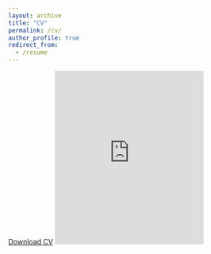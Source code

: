 ```yaml
---
layout: archive
title: "CV"
permalink: /cv/
author_profile: true
redirect_from:
  - /resume
---
```


[Download CV](../files/McGlassonCV_2023_04_28.pdf)
<embed src="https://rmcglass.github.io/files/McGlassonCV_2023_04_28.pdf" type="application/pdf" height="350"/>
